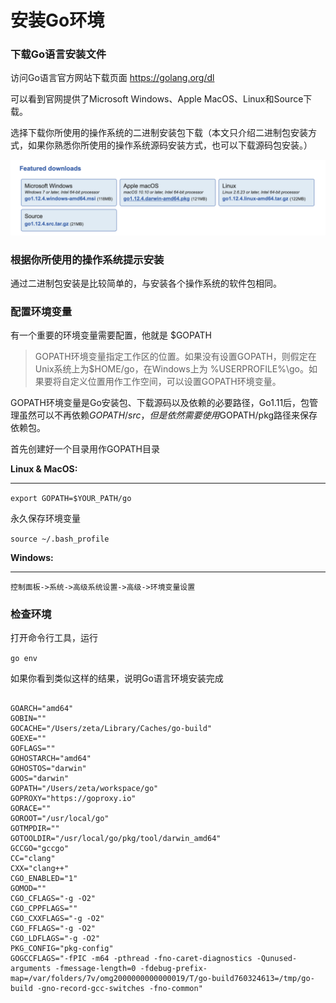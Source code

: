 # 安装Go环境

### 下载Go语言安装文件



访问Go语言官方网站下载页面 https://golang.org/dl

可以看到官网提供了Microsoft Windows、Apple MacOS、Linux和Source下载。

选择下载你所使用的操作系统的二进制安装包下载（本文只介绍二进制包安装方式，如果你熟悉你所使用的操作系统源码安装方式，也可以下载源码包安装。）

![下载](golangdls.png)


### 根据你所使用的操作系统提示安装



通过二进制包安装是比较简单的，与安装各个操作系统的软件包相同。

### 配置环境变量



有一个重要的环境变量需要配置，他就是 $GOPATH

> GOPATH环境变量指定工作区的位置。如果没有设置GOPATH，则假定在Unix系统上为$HOME/go，在Windows上为 %USERPROFILE%\go。如果要将自定义位置用作工作空间，可以设置GOPATH环境变量。

GOPATH环境变量是Go安装包、下载源码以及依赖的必要路径，Go1.11后，包管理虽然可以不再依赖$GOPATH/src，但是依然需要使用$GOPATH/pkg路径来保存依赖包。

首先创建好一个目录用作GOPATH目录

**Linux & MacOS:**

----

`export GOPATH=$YOUR_PATH/go`

永久保存环境变量

`source ~/.bash_profile`

**Windows:**

----

`控制面板->系统->高级系统设置->高级->环境变量设置`


### 检查环境

打开命令行工具，运行

`go env`

如果你看到类似这样的结果，说明Go语言环境安装完成

```

GOARCH="amd64"
GOBIN=""
GOCACHE="/Users/zeta/Library/Caches/go-build"
GOEXE=""
GOFLAGS=""
GOHOSTARCH="amd64"
GOHOSTOS="darwin"
GOOS="darwin"
GOPATH="/Users/zeta/workspace/go"
GOPROXY="https://goproxy.io"
GORACE=""
GOROOT="/usr/local/go"
GOTMPDIR=""
GOTOOLDIR="/usr/local/go/pkg/tool/darwin_amd64"
GCCGO="gccgo"
CC="clang"
CXX="clang++"
CGO_ENABLED="1"
GOMOD=""
CGO_CFLAGS="-g -O2"
CGO_CPPFLAGS=""
CGO_CXXFLAGS="-g -O2"
CGO_FFLAGS="-g -O2"
CGO_LDFLAGS="-g -O2"
PKG_CONFIG="pkg-config"
GOGCCFLAGS="-fPIC -m64 -pthread -fno-caret-diagnostics -Qunused-arguments -fmessage-length=0 -fdebug-prefix-map=/var/folders/7v/omg2000000000000019/T/go-build760324613=/tmp/go-build -gno-record-gcc-switches -fno-common"


```
